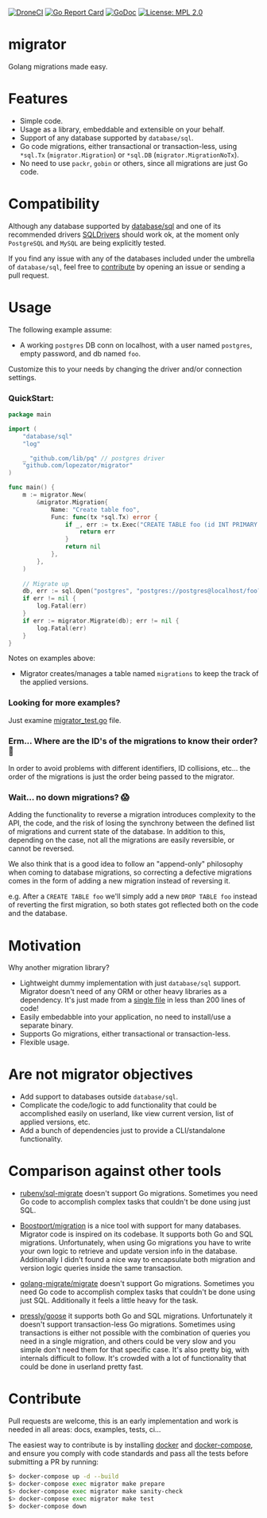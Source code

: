 [![DroneCI](https://cloud.drone.io/api/badges/lopezator/migrator/status.svg?branch=master)](https://cloud.drone.io/lopezator/migrator)
[![Go Report Card](https://goreportcard.com/badge/github.com/lopezator/migrator)](https://goreportcard.com/report/github.com/lopezator/migrator)
[![GoDoc](https://godoc.org/github.com/lopezator/migrator/go?status.svg)](https://godoc.org/github.com/lopezator/migrator)
[![License: MPL 2.0](https://img.shields.io/badge/License-MPL%202.0-brightgreen.svg)](https://opensource.org/licenses/MPL-2.0)
# migrator

Golang migrations made easy.

# Features

* Simple code.
* Usage as a library, embeddable and extensible on your behalf. 
* Support of any database supported by `database/sql`.
* Go code migrations, either transactional or transaction-less, using `*sql.Tx` (`migrator.Migration`) or 
`*sql.DB` (`migrator.MigrationNoTx`).
* No need to use `packr`, `gobin` or others, since all migrations are just Go code.

# Compatibility

Although any database supported by [database/sql](https://golang.org/pkg/database/sql/) and one of its recommended 
drivers [SQLDrivers](https://github.com/golang/go/wiki/SQLDrivers) should work ok, at the moment only `PostgreSQL` and
`MySQL` are being explicitly tested.

If you find any issue with any of the databases included under the umbrella of `database/sql`, feel free to 
[contribute](#Contribute) by opening an issue or sending a pull request.

# Usage

The following example assume:

- A working `postgres` DB conn on localhost, with a user named `postgres`, empty password, and db named `foo`.

Customize this to your needs by changing the driver and/or connection settings.

### QuickStart:

```go
package main

import (
	"database/sql"
	"log"

	_ "github.com/lib/pq" // postgres driver
	"github.com/lopezator/migrator"
)

func main() {
    m := migrator.New(
        &migrator.Migration{
            Name: "Create table foo",
            Func: func(tx *sql.Tx) error {
                if _, err := tx.Exec("CREATE TABLE foo (id INT PRIMARY KEY)"); err != nil {
                    return err
                }
                return nil
            },
        },
    )
   
    // Migrate up
    db, err := sql.Open("postgres", "postgres://postgres@localhost/foo?sslmode=disable")
    if err != nil {
        log.Fatal(err)
    }
    if err := migrator.Migrate(db); err != nil {
        log.Fatal(err)
    }
}
```

Notes on examples above: 
- Migrator creates/manages a table named `migrations` to keep the track of the applied versions.

### Looking for more examples?

Just examine [migrator_test.go](migrator_test.go) file.

### Erm... Where are the ID's of the migrations to know their order? 🤔

In order to avoid problems with different identifiers, ID collisions, etc... the order of the migrations is just the order
being passed to the migrator.

### Wait... no down migrations? 😱

Adding the functionality to reverse a migration introduces complexity to the API, the code, and the risk of losing
the synchrony between the defined list of migrations and current state of the database. In addition to this, 
depending on the case, not all the migrations are easily reversible, or cannot be reversed.

We also think that is a good idea to follow an "append-only" philosophy when coming to database migrations, so correcting
a defective migrations comes in the form of adding a new migration instead of reversing it.

e.g. After a `CREATE TABLE foo` we'll simply add a new `DROP TABLE foo` instead of reverting the first migration,
so both states got reflected both on the code and the database.  

# Motivation

Why another migration library?

* Lightweight dummy implementation with just `database/sql` support. Migrator doesn't need of any ORM or other heavy 
libraries as a dependency. It's just made from a [single file](migrator.go) in less than 200 lines of code!
* Easily embedabble into your application, no need to install/use a separate binary.
* Supports Go migrations, either transactional or transaction-less.
* Flexible usage.

# Are not migrator objectives

* Add support to databases outside `database/sql`.
* Complicate the code/logic to add functionality that could be accomplished easily on userland, like view current version, 
list of applied versions, etc.
* Add a bunch of dependencies just to provide a CLI/standalone functionality.

# Comparison against other tools

* [rubenv/sql-migrate](https://github.com/rubenv/sql-migrate) doesn't support Go migrations. Sometimes you need Go code 
to accomplish complex tasks that couldn't be done using just SQL.

* [Boostport/migration](https://github.com/Boostport/migration) is a nice tool with support for many databases. 
Migrator code is inspired on its codebase. It supports both Go and SQL migrations. Unfortunately, when using Go 
migrations you have to write your own logic to retrieve and update version info in the database. Additionally I didn't 
found a nice way to encapsulate both migration and version logic queries inside the same transaction. 

* [golang-migrate/migrate](https://github.com/golang-migrate/migrate) doesn't support Go migrations. Sometimes you need 
Go code to accomplish complex tasks that couldn't be done using just SQL. Additionally it feels a little heavy for the
task.

* [pressly/goose](https://github.com/pressly/goose) it supports both Go and SQL migrations. 
Unfortunately it doesn't support transaction-less Go migrations. Sometimes using transactions is either not possible 
with the combination of queries you need in a single migration, and others could be very slow and you simple don't need 
them for that specific case. It's also pretty big, with internals difficult to follow. It's crowded with a lot of
functionality that could be done in userland pretty fast.

# Contribute

Pull requests are welcome, this is an early implementation and work is needed in all areas: docs, examples, tests, ci... 

The easiest way to contribute is by installing [docker](https://docs.docker.com/install/) and 
[docker-compose](https://docs.docker.com/compose/install/), and ensure you comply with code standards and pass all the 
tests before submitting a PR by running:

```bash
$> docker-compose up -d --build
$> docker-compose exec migrator make prepare
$> docker-compose exec migrator make sanity-check
$> docker-compose exec migrator make test
$> docker-compose down
```